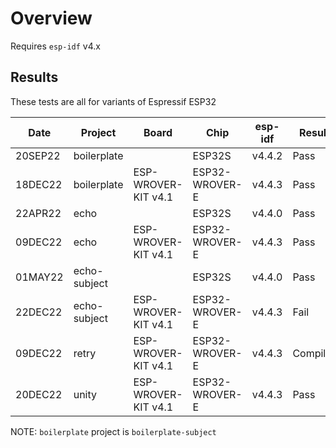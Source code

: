# Overview

Requires `esp-idf` v4.x

## Results

These tests are all for variants of Espressif ESP32

|   Date  | Project      | Board                | Chip           | esp-idf  | Result   | Notes
| ------- | ------------ | -------------------- | -------------- | -------  | -------- | -----
| 20SEP22 | boilerplate  |                      | ESP32S         | v4.4.2   | Pass     | 
| 18DEC22 | boilerplate  | ESP-WROVER-KIT v4.1  | ESP32-WROVER-E | v4.4.3   | Pass     | 
| 22APR22 | echo         |                      | ESP32S         | v4.4.0   | Pass     | 
| 09DEC22 | echo         | ESP-WROVER-KIT v4.1  | ESP32-WROVER-E | v4.4.3   | Pass     | 
| 01MAY22 | echo-subject |                      | ESP32S         | v4.4.0   | Pass     | 
| 22DEC22 | echo-subject | ESP-WROVER-KIT v4.1  | ESP32-WROVER-E | v4.4.3   | Fail     | make_encoder glitch breaks compilation
| 09DEC22 | retry        | ESP-WROVER-KIT v4.1  | ESP32-WROVER-E | v4.4.3   | Compiles | Doesn't do anything of interest yet
| 20DEC22 | unity        | ESP-WROVER-KIT v4.1  | ESP32-WROVER-E | v4.4.3   | Pass     |

NOTE: `boilerplate` project is `boilerplate-subject`
